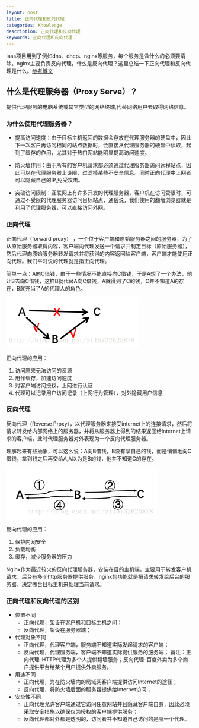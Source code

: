 ```yaml
---
layout: post
title: 正向代理和反向代理
categories: Knowledge
description: 正向代理和反向代理
keywords: 正向代理和反向代理
---
```

iaas项目用到了例如dns、dhcp、nginx等服务，每个服务是做什么的必须要清除。nginx主要负责反向代理，什么是反向代理？这里总结一下正向代理和反向代理是什么。[参考博文](https://blog.csdn.net/zt15732625878/article/details/78941268)

##  什么是代理服务器（Proxy Serve）？

提供代理服务的电脑系统或其它类型的网络终端,代替网络用户去取得网络信息。

### 为什么使用代理服务器？

* 提高访问速度：由于目标主机返回的数据会存放在代理服务器的硬盘中，因此下一次客户再访问相同的站点数据时，会直接从代理服务器的硬盘中读取，起到了缓存的作用，尤其对于热门网站能明显提高访问速度。

* 防火墙作用：由于所有的客户机请求都必须通过代理服务器访问远程站点，因此可以在代理服务器上设限，过滤掉某些不安全信息。同时正向代理中上网者可以隐藏自己的IP,免受攻击。

* 突破访问限制：互联网上有许多开发的代理服务器，客户机在访问受限时，可通过不受限的代理服务器访问目标站点，通俗说，我们使用的翻墙浏览器就是利用了代理服务器，可以直接访问外网。

### 正向代理

正向代理（forward proxy） ，一个位于客户端和原始服务器之间的服务器，为了从原始服务器取得内容，客户端向代理发送一个请求并制定目标（原始服务器），然后代理向原始服务器转发请求并将获得的内容返回给客户端，客户端才能使用正向代理。我们平时说的代理就是指正向代理。

简单一点：A向C借钱，由于一些情况不能直接向C借钱，于是A想了一个办法，他让B去向C借钱，这样B就代替A向C借钱，A就得到了C的钱，C并不知道A的存在，B就充当了A的代理人的角色。

![正向代理](/images/posts/knowledge/proxy/forwardProxy.png)

正向代理的应用：
1. 访问原来无法访问的资源
2. 用作缓存，加速访问速度
3. 对客户端访问授权，上网进行认证
4. 代理可以记录用户访问记录（上网行为管理），对外隐藏用户信息

### 反向代理

反向代理（Reverse Proxy），以代理服务器来接受internet上的连接请求，然后将请求转发给内部网络上的服务器，并将从服务器上得到的结果返回给internet上请求的客户端，此时代理服务器对外表现为一个反向代理服务器。

理解起来有些抽象，可以这么说：A向B借钱，B没有拿自己的钱，而是悄悄地向C借钱，拿到钱之后再交给A,A以为是B的钱，他并不知道C的存在。

![反向代理](/images/posts/knowledge/proxy/reverseProxy.png)

反向代理的应用：
1. 保护内网安全
2. 负载均衡
3. 缓存，减少服务器的压力

Nginx作为最近较火的反向代理服务器，安装在目的主机端，主要用于转发客户机请求，后台有多个http服务器提供服务，nginx的功能就是把请求转发给后台的服务器，决定哪台目标主机来处理当前请求。

### 正向代理和反向代理的区别

* 位置不同
    * 正向代理，架设在客户机和目标主机之间；
    * 反向代理，架设在服务器端；
* 代理对象不同
    * 正向代理，代理客户端，服务端不知道实际发起请求的客户端；
    * 反向代理，代理服务端，客户端不知道实际提供服务的服务端；
    备注：正向代理–HTTP代理为多个人提供翻墙服务；反向代理–百度外卖为多个商户提供平台给某个用户提供外卖服务。
* 用途不同
    * 正向代理，为在防火墙内的局域网客户端提供访问Internet的途径；
    * 反向代理，将防火墙后面的服务器提供给Internet访问；
* 安全性不同
    * 正向代理允许客户端通过它访问任意网站并且隐藏客户端自身，因此必须采取安全措施以确保仅为授权的客户端提供服务；
    * 反向代理都对外都是透明的，访问者并不知道自己访问的是哪一个代理。


















